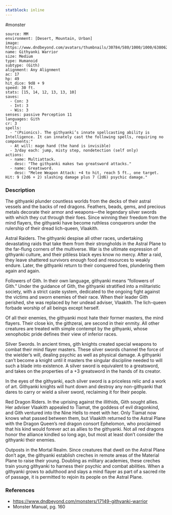 ```yaml
---
statblock: inline
---
```

 #monster 

```statblock
source: MM
environment: [Desert, Mountain, Urban]
image: https://www.dndbeyond.com/avatars/thumbnails/30784/580/1000/1000/638062047068720070.png
name: Githyanki Warrior
size: Medium
type: Humanoid
subtype: (Gith)
alignment: Any Alignment
ac: 17
hp: 49
hit_dice: 9d8 + 9
speed: 30 ft.
stats: [15, 14, 12, 13, 13, 10]
saves:
  - Con: 3
  - Int: 3
  - Wis: 3
senses: passive Perception 11
languages: Gith
cr: 3
spells:
  - "(Psionics). The githyanki’s innate spellcasting ability is Intelligence. It can innately cast the following spells, requiring no components:"
  - At will: mage hand (the hand is invisible)
  - 3/day each: jump, misty step, nondetection (self only)
actions:
  - name: Multiattack.
    desc: "The githyanki makes two greatsword attacks."
  - name: Greatsword.
    desc: "Melee Weapon Attack: +4 to hit, reach 5 ft., one target. Hit: 9 (2d6 + 2) slashing damage plus 7 (2d6) psychic damage."
```

### Description

The githyanki plunder countless worlds from the decks of their astral vessels and the backs of red dragons. Feathers, beads, gems, and precious metals decorate their armor and weapons—the legendary silver swords with which they cut through their foes. Since winning their freedom from the mind flayers, the githyanki have become ruthless conquerors under the rulership of their dread lich-queen, Vlaakith.

Astral Raiders. The githyanki despise all other races, undertaking devastating raids that take them from their strongholds in the Astral Plane to the far-flung corners of the multiverse. War is the ultimate expression of githyanki culture, and their pitiless black eyes know no mercy. After a raid, they leave shattered survivors enough food and resources to weakly endure. Later, the githyanki return to their conquered foes, plundering them again and again.

Followers of Gith. In their own language, githyanki means “followers of Gith.” Under the guidance of Gith, the githyanki stratified into a militaristic society, with a strict caste system, dedicated to the ongoing fight against the victims and sworn enemies of their race. When their leader Gith perished, she was replaced by her undead adviser, Vlaakith. The lich-queen forbade worship of all beings except herself.

Of all their enemies, the githyanki most hate their former masters, the mind flayers. Their close kin, the githzerai, are second in their enmity. All other creatures are treated with simple contempt by the githyanki, whose xenophobic pride defines their view of inferior races.

Silver Swords. In ancient times, gith knights created special weapons to combat their mind flayer masters. These silver swords channel the force of the wielder’s will, dealing psychic as well as physical damage. A githyanki can’t become a knight until it masters the singular discipline needed to will such a blade into existence. A silver sword is equivalent to a greatsword, and takes on the properties of a +3 greatsword in the hands of its creator.

In the eyes of the githyanki, each silver sword is a priceless relic and a work of art. Githyanki knights will hunt down and destroy any non-githyanki that dares to carry or wield a silver sword, reclaiming it for their people.

Red Dragon Riders. In the uprising against the illithids, Gith sought allies. Her adviser Vlaakith appealed to Tiamat, the goddess of evil dragonkind, and Gith ventured into the Nine Hells to meet with her. Only Tiamat now knows what passed between them, but Vlaakith returned to the Astral Plane with the Dragon Queen’s red dragon consort Ephelomon, who proclaimed that his kind would forever act as allies to the githyanki. Not all red dragons honor the alliance kindled so long ago, but most at least don’t consider the githyanki their enemies.

Outposts in the Mortal Realm. Since creatures that dwell on the Astral Plane don’t age, the githyanki establish creches in remote areas of the Material Plane to raise their young. Doubling as military academies, these creches train young githyanki to harness their psychic and combat abilities. When a githyanki grows to adulthood and slays a mind flayer as part of a sacred rite of passage, it is permitted to rejoin its people on the Astral Plane.

### References

* https://www.dndbeyond.com/monsters/17149-githyanki-warrior
* Monster Manual, pg. 160
